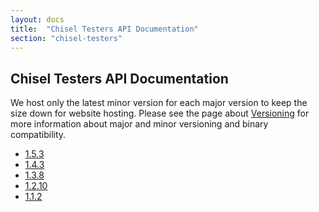 ```yaml
---
layout: docs
title:  "Chisel Testers API Documentation"
section: "chisel-testers"
---
```


## Chisel Testers API Documentation

We host only the latest minor version for each major version to keep the size down for website hosting.
Please see the page about [Versioning](../../chisel3/docs/appendix/versioning.html) for more information about major and minor versioning and binary compatibility.

* [1.5.3](1.5.3/)
* [1.4.3](1.4.3/)
* [1.3.8](1.3.8/)
* [1.2.10](1.2.10/)
* [1.1.2](1.1.2/)


